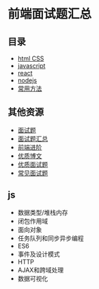# 前端面试题汇总

## 目录

- [html CSS](htmlcss.md)
- [javascript](javascript.md)
- [react](react.md)
- [nodejs](nodejs.md)
- [常用方法](utils.md)

## 其他资源

- [面试题](https://github.com/topview-frontend/campus-recruitment/blob/master/written/frontend_online_examination.md)
- [面试题汇总](https://github.com/Advanced-Frontend/Daily-Interview-Question)
- [前端进阶](https://github.com/yygmind/blog)
- [优质博文](https://github.com/YvetteLau/Blog)
- [优质面试题](https://github.com/markyun/My-blog/tree/master/Front-end-Developer-Questions/Questions-and-Answers)
- [常见面试题](https://juejin.im/post/5e5a759c6fb9a07ca301def9)

## js

- 数据类型/堆栈内存
- 闭包作用域
- 面向对象
- 任务队列和同步异步编程
- ES6
- 事件及设计模式
- HTTP
- AJAX和跨域处理
- 数据可视化
